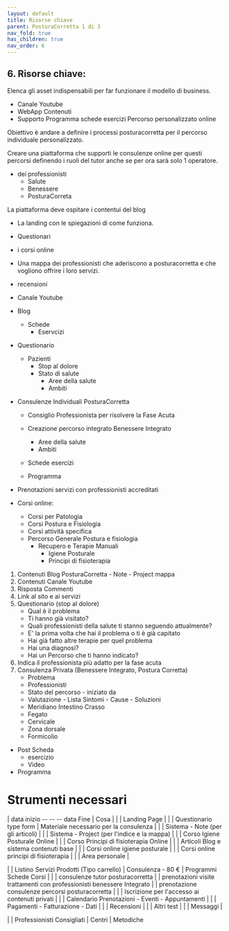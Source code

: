 ```yaml
---
layout: default
title: Risorse chiave
parent: PosturaCorretta 1 di 3
nav_fold: true
has_children: true
nav_order: 6
---
```


##  6. **Risorse chiave**:  
Elenca gli asset indispensabili per far funzionare il modello di business.
 

- Canale Youtube 
- WebApp Contenuti 
- Supporto Programma schede esercizi Percorso personalizzato online 

Obiettivo è andare a definire i processi posturacorretta per il percorso individuale personalizzato.

Creare una piattaforma che supporti le consulenze online per questi percorsi
definendo i ruoli del tutor anche se per ora sarà solo 1 operatore.
- dei professionisti 
  - Salute 
  - Benessere
  - PosturaCorreta 

La piattaforma deve ospitare i contentui del blog 
- La landing con le spiegazioni di come funziona.
- Questionari
- i corsi online
- Una mappa dei professionisti che aderiscono a posturacorretta e che vogliono offrire i loro servizi. 
- recensioni




- Canale Youtube 
- Blog 
  - Schede
    - Eservcizi
- Questionario 
  - Pazienti
    - Stop al dolore 
    - Stato di salute
      - Aree della salute
      - Ambiti    
- Consulenze Individuali PosturaCorretta
  - Consiglio Professionista per risolvere la Fase Acuta
  - Creazione percorso integrato Benessere Integrato
    - Aree della salute 
    - Ambiti 

  - Schede esercizi
  - Programma

- Prenotazioni servizi con professionisti accreditati
- Corsi online:
  - Corsi per Patologia
  - Corsi Postura e Fisiologia
  - Corsi attività specifica
  - Percorso Generale Postura e fisiologia
      - Recupero e Terapie Manuali
        - Igiene Posturale
        - Principi di fisioterapia
  









1. Contenuti Blog PosturaCorretta - Note - Project mappa
2. Contenuti Canale Youtube
3. Risposta Commenti
4. Link al sito e ai servizi
5. Questionario (stop al dolore) 
    - Qual è il problema 
    - Ti hanno già visitato?
    - Quali professionisti della salute ti stanno seguendo attualmente?
    - E' la prima volta che hai il problema o ti è già capitato
    - Hai già fatto altre terapie per quel problema
    - Hai una diagnosi?
    - Hai un Percorso che ti hanno indicato?
6. Indica il professionista più adatto per la fase acuta
7. Consulenza Privata (Benessere Integrato, Postura Corretta)
   - Problema 
   - Professionisti
   - Stato del percorso - iniziato da 
   - Valutazione - Lista Sintomi - Cause - Soluzioni 
    - Meridiano Intestino Crasso 
    - Fegato 
    - Cervicale 
    - Zona dorsale 
    - Formicolio 
  - Post Scheda 
    - esercizio
    - Video 
  - Programma 
  



 


# Strumenti necessari

| data inizio -- -- -- data Fine | Cosa | 
| | Landing Page | 
| | Questionario type form | Materiale necessario per la consulenza | 
| | Sistema - Note (per gli articoli)  |
| | Sistema - Project (per l'indice e la mappa) |
| | Corso Igiene Posturale Online |
| | Corso Principi di fisioterapia Online |
| | Articoli Blog e sistema contenuti base |
| | Corsi online  igiene posturale |
| | Corsi online principi di fisioterapia |
| | Area personale |

| | Listino Servizi Prodotti (Tipo carrello) |  Consulenza - 80 € | Programmi Schede Corsi |
| | consulenze tutor posturacorretta 
| | prenotazioni visite trattamenti con professionisti benessere Integrato
| | prenotazione consulenze percorsi posturacorretta | 
| | Iscrizione per l'accesso ai contenuti privati  |
| | Calendario Prenotazioni -  Eventi - Appuntamenti |
| | Pagamenti - Fatturazione - Dati |
| | Recensioni |
| | Altri test |
| | Messaggi |
 
 | | Professionisti Consigliati | Centri | Metodiche

